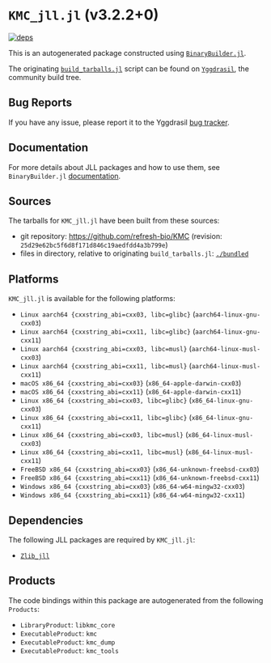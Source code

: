 # `KMC_jll.jl` (v3.2.2+0)

[![deps](https://juliahub.com/docs/KMC_jll/deps.svg)](https://juliahub.com/ui/Packages/KMC_jll/sSgRH?page=2)

This is an autogenerated package constructed using [`BinaryBuilder.jl`](https://github.com/JuliaPackaging/BinaryBuilder.jl).

The originating [`build_tarballs.jl`](https://github.com/JuliaPackaging/Yggdrasil/blob/d9e86f5bd47cc79092f0048478a1c1e37dcc7706/K/KMC/build_tarballs.jl) script can be found on [`Yggdrasil`](https://github.com/JuliaPackaging/Yggdrasil/), the community build tree.

## Bug Reports

If you have any issue, please report it to the Yggdrasil [bug tracker](https://github.com/JuliaPackaging/Yggdrasil/issues).

## Documentation

For more details about JLL packages and how to use them, see `BinaryBuilder.jl` [documentation](https://docs.binarybuilder.org/stable/jll/).

## Sources

The tarballs for `KMC_jll.jl` have been built from these sources:

* git repository: https://github.com/refresh-bio/KMC (revision: `25d29e62bc5f6d8f171d846c19aedfdd4a3b799e`)
* files in directory, relative to originating `build_tarballs.jl`: [`./bundled`](https://github.com/JuliaPackaging/Yggdrasil/tree/d9e86f5bd47cc79092f0048478a1c1e37dcc7706/K/KMC/bundled)

## Platforms

`KMC_jll.jl` is available for the following platforms:

* `Linux aarch64 {cxxstring_abi=cxx03, libc=glibc}` (`aarch64-linux-gnu-cxx03`)
* `Linux aarch64 {cxxstring_abi=cxx11, libc=glibc}` (`aarch64-linux-gnu-cxx11`)
* `Linux aarch64 {cxxstring_abi=cxx03, libc=musl}` (`aarch64-linux-musl-cxx03`)
* `Linux aarch64 {cxxstring_abi=cxx11, libc=musl}` (`aarch64-linux-musl-cxx11`)
* `macOS x86_64 {cxxstring_abi=cxx03}` (`x86_64-apple-darwin-cxx03`)
* `macOS x86_64 {cxxstring_abi=cxx11}` (`x86_64-apple-darwin-cxx11`)
* `Linux x86_64 {cxxstring_abi=cxx03, libc=glibc}` (`x86_64-linux-gnu-cxx03`)
* `Linux x86_64 {cxxstring_abi=cxx11, libc=glibc}` (`x86_64-linux-gnu-cxx11`)
* `Linux x86_64 {cxxstring_abi=cxx03, libc=musl}` (`x86_64-linux-musl-cxx03`)
* `Linux x86_64 {cxxstring_abi=cxx11, libc=musl}` (`x86_64-linux-musl-cxx11`)
* `FreeBSD x86_64 {cxxstring_abi=cxx03}` (`x86_64-unknown-freebsd-cxx03`)
* `FreeBSD x86_64 {cxxstring_abi=cxx11}` (`x86_64-unknown-freebsd-cxx11`)
* `Windows x86_64 {cxxstring_abi=cxx03}` (`x86_64-w64-mingw32-cxx03`)
* `Windows x86_64 {cxxstring_abi=cxx11}` (`x86_64-w64-mingw32-cxx11`)

## Dependencies

The following JLL packages are required by `KMC_jll.jl`:

* [`Zlib_jll`](https://github.com/JuliaBinaryWrappers/Zlib_jll.jl)

## Products

The code bindings within this package are autogenerated from the following `Products`:

* `LibraryProduct`: `libkmc_core`
* `ExecutableProduct`: `kmc`
* `ExecutableProduct`: `kmc_dump`
* `ExecutableProduct`: `kmc_tools`
